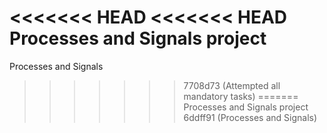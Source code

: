 <<<<<<< HEAD
<<<<<<< HEAD
Processes and Signals project
=======
Processes and Signals
>>>>>>> 7708d73 (Attempted all mandatory tasks)
=======
Processes and Signals project
>>>>>>> 6ddff91 (Processes and Signals)
